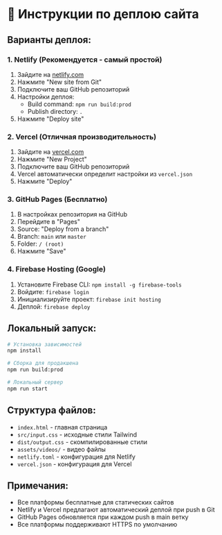 # 🚀 Инструкции по деплою сайта

## Варианты деплоя:

### 1. **Netlify** (Рекомендуется - самый простой)

1. Зайдите на [netlify.com](https://netlify.com)
2. Нажмите "New site from Git"
3. Подключите ваш GitHub репозиторий
4. Настройки деплоя:
   - Build command: `npm run build:prod`
   - Publish directory: `.`
5. Нажмите "Deploy site"

### 2. **Vercel** (Отличная производительность)

1. Зайдите на [vercel.com](https://vercel.com)
2. Нажмите "New Project"
3. Подключите ваш GitHub репозиторий
4. Vercel автоматически определит настройки из `vercel.json`
5. Нажмите "Deploy"

### 3. **GitHub Pages** (Бесплатно)

1. В настройках репозитория на GitHub
2. Перейдите в "Pages"
3. Source: "Deploy from a branch"
4. Branch: `main` или `master`
5. Folder: `/ (root)`
6. Нажмите "Save"

### 4. **Firebase Hosting** (Google)

1. Установите Firebase CLI: `npm install -g firebase-tools`
2. Войдите: `firebase login`
3. Инициализируйте проект: `firebase init hosting`
4. Деплой: `firebase deploy`

## Локальный запуск:

```bash
# Установка зависимостей
npm install

# Сборка для продакшена
npm run build:prod

# Локальный сервер
npm run start
```

## Структура файлов:

- `index.html` - главная страница
- `src/input.css` - исходные стили Tailwind
- `dist/output.css` - скомпилированные стили
- `assets/videos/` - видео файлы
- `netlify.toml` - конфигурация для Netlify
- `vercel.json` - конфигурация для Vercel

## Примечания:

- Все платформы бесплатные для статических сайтов
- Netlify и Vercel предлагают автоматический деплой при push в Git
- GitHub Pages обновляется при каждом push в main ветку
- Все платформы поддерживают HTTPS по умолчанию 